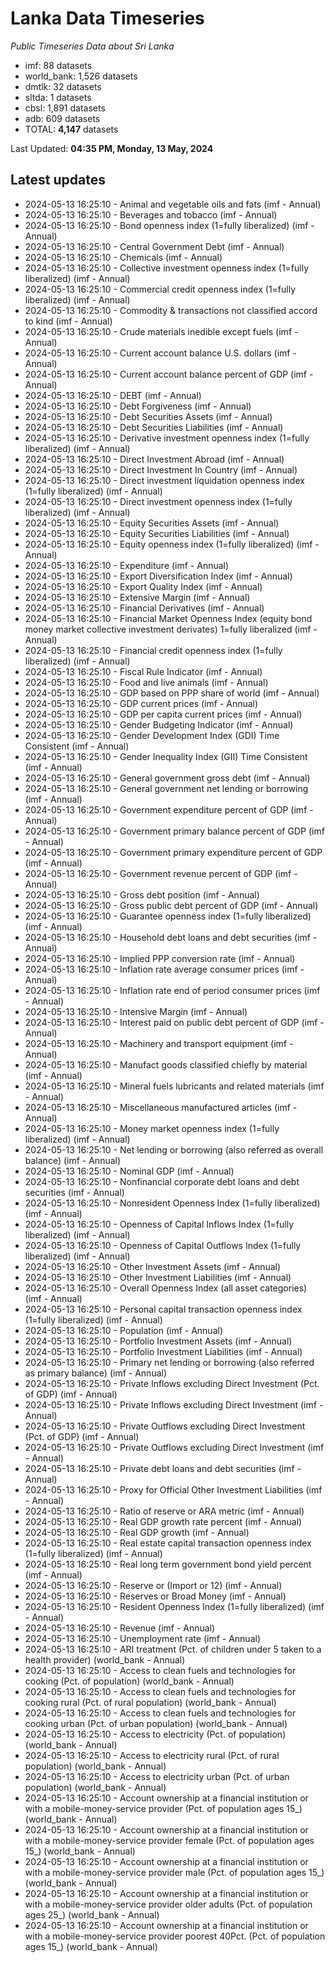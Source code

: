 # Lanka Data Timeseries
*Public Timeseries Data about Sri Lanka*

* imf: 88 datasets
* world_bank: 1,526 datasets
* dmtlk: 32 datasets
* sltda: 1 datasets
* cbsl: 1,891 datasets
* adb: 609 datasets
* TOTAL: **4,147** datasets

Last Updated: **04:35 PM, Monday, 13 May, 2024**

## Latest updates

* 2024-05-13 16:25:10 - Animal and vegetable oils and fats (imf - Annual)
* 2024-05-13 16:25:10 - Beverages and tobacco (imf - Annual)
* 2024-05-13 16:25:10 - Bond openness index (1=fully liberalized) (imf - Annual)
* 2024-05-13 16:25:10 - Central Government Debt (imf - Annual)
* 2024-05-13 16:25:10 - Chemicals (imf - Annual)
* 2024-05-13 16:25:10 - Collective investment openness index (1=fully liberalized) (imf - Annual)
* 2024-05-13 16:25:10 - Commercial credit openness index (1=fully liberalized) (imf - Annual)
* 2024-05-13 16:25:10 - Commodity & transactions not classified accord to kind (imf - Annual)
* 2024-05-13 16:25:10 - Crude materials inedible except fuels (imf - Annual)
* 2024-05-13 16:25:10 - Current account balance U.S. dollars (imf - Annual)
* 2024-05-13 16:25:10 - Current account balance percent of GDP (imf - Annual)
* 2024-05-13 16:25:10 - DEBT (imf - Annual)
* 2024-05-13 16:25:10 - Debt Forgiveness (imf - Annual)
* 2024-05-13 16:25:10 - Debt Securities Assets (imf - Annual)
* 2024-05-13 16:25:10 - Debt Securities Liabilities (imf - Annual)
* 2024-05-13 16:25:10 - Derivative investment openness index (1=fully liberalized) (imf - Annual)
* 2024-05-13 16:25:10 - Direct Investment Abroad (imf - Annual)
* 2024-05-13 16:25:10 - Direct Investment In Country (imf - Annual)
* 2024-05-13 16:25:10 - Direct investment liquidation openness index (1=fully liberalized) (imf - Annual)
* 2024-05-13 16:25:10 - Direct investment openness index (1=fully liberalized) (imf - Annual)
* 2024-05-13 16:25:10 - Equity Securities Assets (imf - Annual)
* 2024-05-13 16:25:10 - Equity Securities Liabilities (imf - Annual)
* 2024-05-13 16:25:10 - Equity openness index (1=fully liberalized) (imf - Annual)
* 2024-05-13 16:25:10 - Expenditure (imf - Annual)
* 2024-05-13 16:25:10 - Export Diversification Index (imf - Annual)
* 2024-05-13 16:25:10 - Export Quality Index (imf - Annual)
* 2024-05-13 16:25:10 - Extensive Margin (imf - Annual)
* 2024-05-13 16:25:10 - Financial Derivatives (imf - Annual)
* 2024-05-13 16:25:10 - Financial Market Openness Index (equity bond money market collective investment derivates) 1=fully liberalized (imf - Annual)
* 2024-05-13 16:25:10 - Financial credit openness index (1=fully liberalized) (imf - Annual)
* 2024-05-13 16:25:10 - Fiscal Rule Indicator (imf - Annual)
* 2024-05-13 16:25:10 - Food and live animals (imf - Annual)
* 2024-05-13 16:25:10 - GDP based on PPP share of world (imf - Annual)
* 2024-05-13 16:25:10 - GDP current prices (imf - Annual)
* 2024-05-13 16:25:10 - GDP per capita current prices (imf - Annual)
* 2024-05-13 16:25:10 - Gender Budgeting Indicator (imf - Annual)
* 2024-05-13 16:25:10 - Gender Development Index (GDI) Time Consistent (imf - Annual)
* 2024-05-13 16:25:10 - Gender Inequality Index (GII) Time Consistent (imf - Annual)
* 2024-05-13 16:25:10 - General government gross debt (imf - Annual)
* 2024-05-13 16:25:10 - General government net lending or borrowing (imf - Annual)
* 2024-05-13 16:25:10 - Government expenditure percent of GDP (imf - Annual)
* 2024-05-13 16:25:10 - Government primary balance percent of GDP (imf - Annual)
* 2024-05-13 16:25:10 - Government primary expenditure percent of GDP (imf - Annual)
* 2024-05-13 16:25:10 - Government revenue percent of GDP (imf - Annual)
* 2024-05-13 16:25:10 - Gross debt position (imf - Annual)
* 2024-05-13 16:25:10 - Gross public debt percent of GDP (imf - Annual)
* 2024-05-13 16:25:10 - Guarantee openness index (1=fully liberalized) (imf - Annual)
* 2024-05-13 16:25:10 - Household debt loans and debt securities (imf - Annual)
* 2024-05-13 16:25:10 - Implied PPP conversion rate (imf - Annual)
* 2024-05-13 16:25:10 - Inflation rate average consumer prices (imf - Annual)
* 2024-05-13 16:25:10 - Inflation rate end of period consumer prices (imf - Annual)
* 2024-05-13 16:25:10 - Intensive Margin (imf - Annual)
* 2024-05-13 16:25:10 - Interest paid on public debt percent of GDP (imf - Annual)
* 2024-05-13 16:25:10 - Machinery and transport equipment (imf - Annual)
* 2024-05-13 16:25:10 - Manufact goods classified chiefly by material (imf - Annual)
* 2024-05-13 16:25:10 - Mineral fuels lubricants and related materials (imf - Annual)
* 2024-05-13 16:25:10 - Miscellaneous manufactured articles (imf - Annual)
* 2024-05-13 16:25:10 - Money market openness index (1=fully liberalized) (imf - Annual)
* 2024-05-13 16:25:10 - Net lending or borrowing (also referred as overall balance) (imf - Annual)
* 2024-05-13 16:25:10 - Nominal GDP (imf - Annual)
* 2024-05-13 16:25:10 - Nonfinancial corporate debt loans and debt securities (imf - Annual)
* 2024-05-13 16:25:10 - Nonresident Openness Index (1=fully liberalized) (imf - Annual)
* 2024-05-13 16:25:10 - Openness of Capital Inflows Index (1=fully liberalized) (imf - Annual)
* 2024-05-13 16:25:10 - Openness of Capital Outflows Index (1=fully liberalized) (imf - Annual)
* 2024-05-13 16:25:10 - Other Investment Assets (imf - Annual)
* 2024-05-13 16:25:10 - Other Investment Liabilities (imf - Annual)
* 2024-05-13 16:25:10 - Overall Openness Index (all asset categories) (imf - Annual)
* 2024-05-13 16:25:10 - Personal capital transaction openness index (1=fully liberalized) (imf - Annual)
* 2024-05-13 16:25:10 - Population (imf - Annual)
* 2024-05-13 16:25:10 - Portfolio Investment Assets (imf - Annual)
* 2024-05-13 16:25:10 - Portfolio Investment Liabilities (imf - Annual)
* 2024-05-13 16:25:10 - Primary net lending or borrowing (also referred as primary balance) (imf - Annual)
* 2024-05-13 16:25:10 - Private Inflows excluding Direct Investment (Pct. of GDP) (imf - Annual)
* 2024-05-13 16:25:10 - Private Inflows excluding Direct Investment (imf - Annual)
* 2024-05-13 16:25:10 - Private Outflows excluding Direct Investment (Pct. of GDP) (imf - Annual)
* 2024-05-13 16:25:10 - Private Outflows excluding Direct Investment (imf - Annual)
* 2024-05-13 16:25:10 - Private debt loans and debt securities (imf - Annual)
* 2024-05-13 16:25:10 - Proxy for Official Other Investment Liabilities (imf - Annual)
* 2024-05-13 16:25:10 - Ratio of reserve or ARA metric (imf - Annual)
* 2024-05-13 16:25:10 - Real GDP growth rate percent (imf - Annual)
* 2024-05-13 16:25:10 - Real GDP growth (imf - Annual)
* 2024-05-13 16:25:10 - Real estate capital transaction openness index (1=fully liberalized) (imf - Annual)
* 2024-05-13 16:25:10 - Real long term government bond yield percent (imf - Annual)
* 2024-05-13 16:25:10 - Reserve or (Import or 12) (imf - Annual)
* 2024-05-13 16:25:10 - Reserves or Broad Money (imf - Annual)
* 2024-05-13 16:25:10 - Resident Openness Index (1=fully liberalized) (imf - Annual)
* 2024-05-13 16:25:10 - Revenue (imf - Annual)
* 2024-05-13 16:25:10 - Unemployment rate (imf - Annual)
* 2024-05-13 16:25:10 - ARI treatment (Pct. of children under 5 taken to a health provider) (world_bank - Annual)
* 2024-05-13 16:25:10 - Access to clean fuels and technologies for cooking (Pct. of population) (world_bank - Annual)
* 2024-05-13 16:25:10 - Access to clean fuels and technologies for cooking rural (Pct. of rural population) (world_bank - Annual)
* 2024-05-13 16:25:10 - Access to clean fuels and technologies for cooking urban (Pct. of urban population) (world_bank - Annual)
* 2024-05-13 16:25:10 - Access to electricity (Pct. of population) (world_bank - Annual)
* 2024-05-13 16:25:10 - Access to electricity rural (Pct. of rural population) (world_bank - Annual)
* 2024-05-13 16:25:10 - Access to electricity urban (Pct. of urban population) (world_bank - Annual)
* 2024-05-13 16:25:10 - Account ownership at a financial institution or with a mobile-money-service provider (Pct. of population ages 15_) (world_bank - Annual)
* 2024-05-13 16:25:10 - Account ownership at a financial institution or with a mobile-money-service provider female (Pct. of population ages 15_) (world_bank - Annual)
* 2024-05-13 16:25:10 - Account ownership at a financial institution or with a mobile-money-service provider male (Pct. of population ages 15_) (world_bank - Annual)
* 2024-05-13 16:25:10 - Account ownership at a financial institution or with a mobile-money-service provider older adults (Pct. of population ages 25_) (world_bank - Annual)
* 2024-05-13 16:25:10 - Account ownership at a financial institution or with a mobile-money-service provider poorest 40Pct. (Pct. of population ages 15_) (world_bank - Annual)